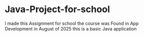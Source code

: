 # Java-Project-for-school
I made this Assignment for school the course was Found in App Development in August of 2025 this is a basic Java application 
